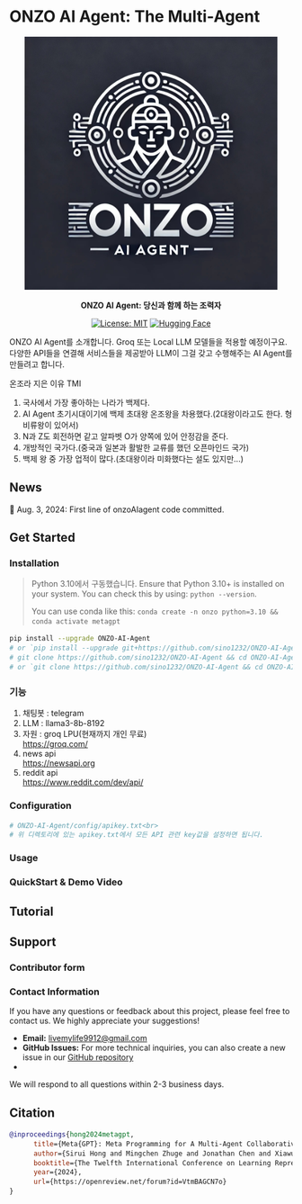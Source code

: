 # ONZO AI Agent: The Multi-Agent

<p align="center">
<a href=""><img src="images/ONZO-AI-Agent.jpeg" alt="onzoGPT logo: Enable ONZO to work in software company, collaborating to tackle more complex tasks." width="450px"></a>
</p>

<p align="center">
<b>ONZO AI Agent: 당신과 함께 하는 조력자</b>
</p>

<p align="center">
<a href="https://opensource.org/licenses/MIT"><img src="https://img.shields.io/badge/License-MIT-blue.svg" alt="License: MIT"></a>
<a href="https://huggingface.co/spaces/deepwisdom/MetaGPT" target="_blank"><img alt="Hugging Face" src="https://img.shields.io/badge/%F0%9F%A4%97%20-Hugging%20Face-blue?color=blue&logoColor=white" /></a>
</p>

ONZO AI Agent를 소개합니다.
Groq 또는 Local LLM 모델들을 적용할 예정이구요. 다양한 API들을 연결해 서비스들을 제공받아 LLM이 그걸 갖고 수행해주는 AI Agent를 만들려고 합니다.

온조라 지은 이유 TMI
1. 국사에서 가장 좋아하는 나라가 백제다.
2. AI Agent 초기시대이기에 백제 초대왕 온조왕을 차용했다.(2대왕이라고도 한다. 형 비류왕이 있어서)
3. N과 Z도 회전하면 같고 알파벳 O가 양쪽에 있어 안정감을 준다.
4. 개방적인 국가다.(중국과 일본과 활발한 교류를 했던 오픈마인드 국가)
5. 백제 왕 중 가장 업적이 많다.(초대왕이라 미화했다는 설도 있지만...)

## News

🌟 Aug. 3, 2024: First line of onzoAIagent code committed.

## Get Started

### Installation
> Python 3.10에서 구동했습니다. 
> Ensure that Python 3.10+ is installed on your system. You can check this by using: `python --version`.
> 
> You can use conda like this: `conda create -n onzo python=3.10 && conda activate metagpt`

```bash
pip install --upgrade ONZO-AI-Agent
# or `pip install --upgrade git+https://github.com/sino1232/ONZO-AI-Agent.git`
# git clone https://github.com/sino1232/ONZO-AI-Agent && cd ONZO-AI-Agent    
# or `git clone https://github.com/sino1232/ONZO-AI-Agent && cd ONZO-AI-Agent && pip install --upgrade -e .
```

### 기능
1. 채팅봇 : telegram <br>
2. LLM : llama3-8b-8192
3. 자원 : groq LPU(현재까지 개인 무료) <br>
   https://groq.com/ <br>
4. news api <br>
   https://newsapi.org <br>
5. reddit api <br>
   https://www.reddit.com/dev/api/ <br>

### Configuration
```bash
# ONZO-AI-Agent/config/apikey.txt<br>
# 위 디렉토리에 있는 apikey.txt에서 모든 API 관련 key값을 설정하면 됩니다. 
```

### Usage

### QuickStart & Demo Video

## Tutorial

## Support

### Contributor form

### Contact Information

If you have any questions or feedback about this project, please feel free to contact us. We highly appreciate your suggestions!

- **Email:** livemylife9912@gmail.com
- **GitHub Issues:** For more technical inquiries, you can also create a new issue in our [GitHub repository](https://github.com/sino1232/ONZO-AI-Agent/)
- 
We will respond to all questions within 2-3 business days.

## Citation

```bibtex
@inproceedings{hong2024metagpt,
      title={Meta{GPT}: Meta Programming for A Multi-Agent Collaborative Framework},
      author={Sirui Hong and Mingchen Zhuge and Jonathan Chen and Xiawu Zheng and Yuheng Cheng and Jinlin Wang and Ceyao Zhang and Zili Wang and Steven Ka Shing Yau and Zijuan Lin and Liyang Zhou and Chenyu Ran and Lingfeng Xiao and Chenglin Wu and J{\"u}rgen Schmidhuber},
      booktitle={The Twelfth International Conference on Learning Representations},
      year={2024},
      url={https://openreview.net/forum?id=VtmBAGCN7o}
}
```

